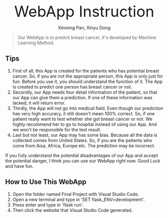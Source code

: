 
<p align="center">
      <font size=17> WebApp Instruction </font>
</p>

<p align="center">
    Xinming Pan, Xinyu Dong
</p>



> Our WebApp is to predcit breast cancer, it's developed by Machine Learning Method.


## Tips
1. First of all, this App is created for the patients who has potential breast cancer. So, if you are not the appropriate person, this App is only just for fun. Before you use it, you should understand the function of it. The App is created to predict one person has breast cancer or not.
2. Secondly, our App needs four detail information of the patient, so that our App can give them a prediction. If one of these information was lacked, it will return error.
3. Thirdly, the App will not go into medical field. Even though our prediction has very high accuracy, it still doesn't mean 100% correct. So, if one patient really want to test whether she got breast cancer or not. We highly recommend her to go to hospital instead of using our App. And we won't be responsible for the test result.
4. Last but not least, our App may has some bias. Because all the data is collected comes from United States. So, if you are the patients who come from Aisa, Africa, Europe etc. The prediction may be incorrect. 

If you fully understand the potential disadvantages of our App and accept the potential danger, I think you can use our WebApp right now. Good Luck and have fun.


## How to Use This WebApp
1. Open the folder named Final Project with Visual Studio Code.
2. Open a new terminal and type in 'SET flask_ENV=development'.
3. Press enter and type in 'flask run'.
4. Then click the website that Visual Studio Code generated.
